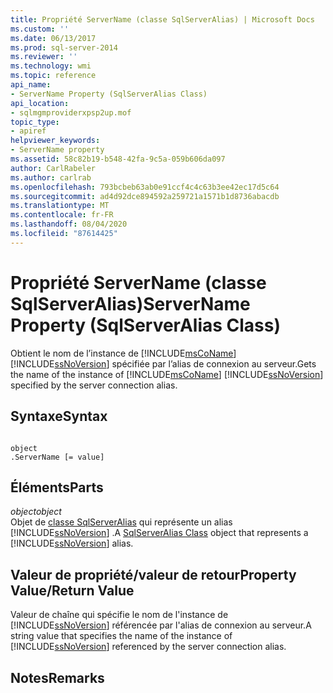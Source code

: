 ```yaml
---
title: Propriété ServerName (classe SqlServerAlias) | Microsoft Docs
ms.custom: ''
ms.date: 06/13/2017
ms.prod: sql-server-2014
ms.reviewer: ''
ms.technology: wmi
ms.topic: reference
api_name:
- ServerName Property (SqlServerAlias Class)
api_location:
- sqlmgmproviderxpsp2up.mof
topic_type:
- apiref
helpviewer_keywords:
- ServerName property
ms.assetid: 58c82b19-b548-42fa-9c5a-059b606da097
author: CarlRabeler
ms.author: carlrab
ms.openlocfilehash: 793bcbeb63ab0e91ccf4c4c63b3ee42ec17d5c64
ms.sourcegitcommit: ad4d92dce894592a259721a1571b1d8736abacdb
ms.translationtype: MT
ms.contentlocale: fr-FR
ms.lasthandoff: 08/04/2020
ms.locfileid: "87614425"
---
```

# <a name="servername-property-sqlserveralias-class"></a><span data-ttu-id="c15cd-102">Propriété ServerName (classe SqlServerAlias)</span><span class="sxs-lookup"><span data-stu-id="c15cd-102">ServerName Property (SqlServerAlias Class)</span></span>
  <span data-ttu-id="c15cd-103">Obtient le nom de l’instance de [!INCLUDE[msCoName](../../../includes/msconame-md.md)] [!INCLUDE[ssNoVersion](../../../includes/ssnoversion-md.md)] spécifiée par l’alias de connexion au serveur.</span><span class="sxs-lookup"><span data-stu-id="c15cd-103">Gets the name of the instance of [!INCLUDE[msCoName](../../../includes/msconame-md.md)] [!INCLUDE[ssNoVersion](../../../includes/ssnoversion-md.md)] specified by the server connection alias.</span></span>  
  
## <a name="syntax"></a><span data-ttu-id="c15cd-104">Syntaxe</span><span class="sxs-lookup"><span data-stu-id="c15cd-104">Syntax</span></span>  
  
```  
  
object  
.ServerName [= value]  
```  
  
## <a name="parts"></a><span data-ttu-id="c15cd-105">Éléments</span><span class="sxs-lookup"><span data-stu-id="c15cd-105">Parts</span></span>  
 <span data-ttu-id="c15cd-106">*object*</span><span class="sxs-lookup"><span data-stu-id="c15cd-106">*object*</span></span>  
 <span data-ttu-id="c15cd-107">Objet de [classe SqlServerAlias](sqlserveralias-class.md) qui représente un alias [!INCLUDE[ssNoVersion](../../../includes/ssnoversion-md.md)] .</span><span class="sxs-lookup"><span data-stu-id="c15cd-107">A [SqlServerAlias Class](sqlserveralias-class.md) object that represents a [!INCLUDE[ssNoVersion](../../../includes/ssnoversion-md.md)] alias.</span></span>  
  
## <a name="property-valuereturn-value"></a><span data-ttu-id="c15cd-108">Valeur de propriété/valeur de retour</span><span class="sxs-lookup"><span data-stu-id="c15cd-108">Property Value/Return Value</span></span>  
 <span data-ttu-id="c15cd-109">Valeur de chaîne qui spécifie le nom de l'instance de [!INCLUDE[ssNoVersion](../../../includes/ssnoversion-md.md)] référencée par l'alias de connexion au serveur.</span><span class="sxs-lookup"><span data-stu-id="c15cd-109">A string value that specifies the name of the instance of [!INCLUDE[ssNoVersion](../../../includes/ssnoversion-md.md)] referenced by the server connection alias.</span></span>  
  
## <a name="remarks"></a><span data-ttu-id="c15cd-110">Notes</span><span class="sxs-lookup"><span data-stu-id="c15cd-110">Remarks</span></span>  
  
